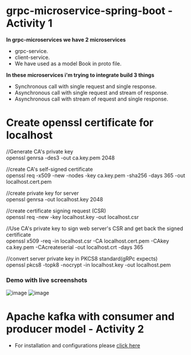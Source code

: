 # grpc-microservice-spring-boot - Activity 1

**In grpc-microservices we have 2 microservices**
- grpc-service.
- client-service.
- We have used as a model Book in proto file.


**In these microservices i'm trying to integrate build 3 things**
- Synchronous call with single request and single response.
- Asynchronous call with single request and stream of response.
- Asynchronous call with stream of request and single response.

# Create openssl certificate for localhost

//Generate CA's private key <br>
openssl genrsa -des3 -out ca.key.pem 2048 

//create CA's self-signed certificate<br>
openssl req -x509 -new -nodes -key ca.key.pem -sha256 -days 365 -out localhost.cert.pem

//create private key for server<br>
openssl genrsa -out localhost.key 2048

//create certificate signing request (CSR)<br>
openssl req -new -key localhost.key -out localhost.csr

//Use CA's private key to sign web server's CSR and get back the signed certificate<br>
openssl x509 -req -in localhost.csr -CA localhost.cert.pem -CAkey ca.key.pem -CAcreateserial -out localhost.crt -days 365

//convert server private key in PKCS8 standard(gRPc expects)<br>
openssl pkcs8 -topk8 -nocrypt -in localhost.key -out localhost.pem

### Demo with live screenshots

![image](https://github.com/DevShivmohan/microservices-with-grpc-spring-boot/assets/72655528/4220d438-3295-4838-9336-7b28feef4027)
![image](https://github.com/DevShivmohan/microservices-with-grpc-spring-boot/assets/72655528/43825d6f-8d2b-4af6-891c-2015715e488d)


# Apache kafka with consumer and producer model - Activity 2

- For installation and configurations please [click here](https://github.com/DevShivmohan/Learning-everything/issues/36#issuecomment-1680416910)
